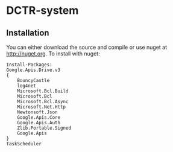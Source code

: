 # DCTR-system


## Installation

You can either download the source and compile or use nuget at http://nuget.org. To install with nuget:

	Install-Packages:
	Google.Apis.Drive.v3
	{
		BouncyCastle
		log4net
		Microsoft.Bcl.Build
		Microsoft.Bcl
		Microsoft.Bcl.Async
		Microsoft.Net.Http
		Newtonsoft.Json
		Google.Apis.Core
		Google.Apis.Auth
		Zlib.Portable.Signed
		Google.Apis
	}
	TaskScheduler

